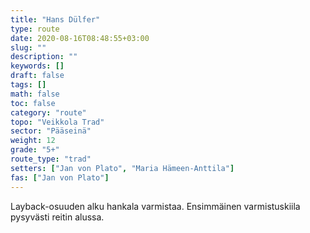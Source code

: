 ```yaml
---
title: "Hans Dülfer"
type: route
date: 2020-08-16T08:48:55+03:00
slug: ""
description: ""
keywords: []
draft: false
tags: []
math: false
toc: false
category: "route"
topo: "Veikkola Trad"
sector: "Pääseinä"
weight: 12
grade: "5+"
route_type: "trad"
setters: ["Jan von Plato", "Maria Hämeen-Anttila"]
fas: ["Jan von Plato"]
---
```


Layback-osuuden alku hankala varmistaa. Ensimmäinen varmistuskiila pysyvästi reitin alussa.

